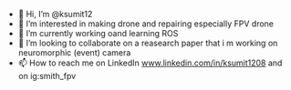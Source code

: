 - 👋 Hi, I’m @ksumit12
- 👀 I’m interested in making drone and repairing especially FPV drone
- 🌱 I’m currently working oand learning ROS
- 💞️ I’m looking to collaborate on a reasearch paper that i m working on neuromorphic (event) camera
- 📫 How to reach me on LinkedIn www.linkedin.com/in/ksumit1208 and on ig:smith_fpv

<!---
ksumit12/ksumit12 is a ✨ special ✨ repository because its `README.md` (this file) appears on your GitHub profile.
You can click the Preview link to take a look at your changes.
--->
